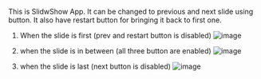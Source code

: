 This is SlidwShow App. It can be changed to previous and next slide using button. It also have restart button for bringing it back to first one.

1) When the slide is first (prev and restart button is disabled)
![image](https://user-images.githubusercontent.com/98461795/151230147-578a8796-d8c7-428f-9fba-e4f7c0055018.png)

2) when the slide is in between (all three button are enabled)
![image](https://user-images.githubusercontent.com/98461795/151229926-ba689b91-37ae-4a4f-b5f0-bf6b009746eb.png)

3) when the slide is last (next button is disabled)
![image](https://user-images.githubusercontent.com/98461795/151230021-319a83ae-aac0-40bc-9d61-f8a8edc4e6a9.png)




